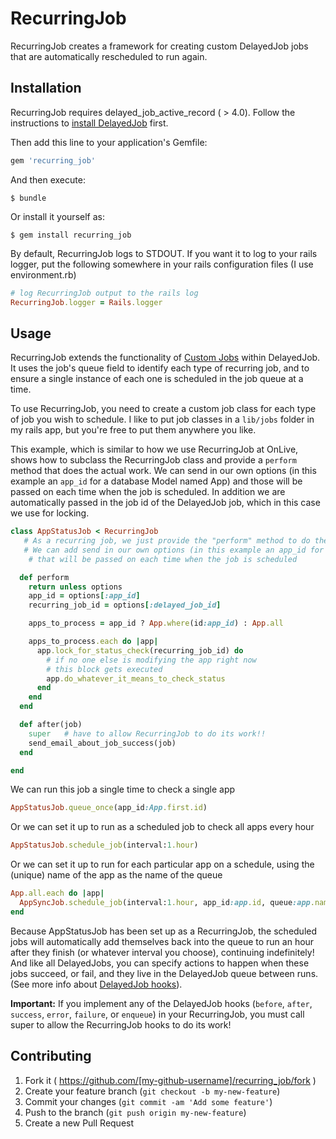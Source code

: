 # RecurringJob

RecurringJob creates a framework for creating custom DelayedJob jobs that are automatically rescheduled to run again.

## Installation
RecurringJob requires delayed_job_active_record ( > 4.0).
Follow the instructions to [install DelayedJob](https://github.com/collectiveidea/delayed_job_active_record) first.

Then add this line to your application's Gemfile:

```ruby
gem 'recurring_job'
```

And then execute:

    $ bundle

Or install it yourself as:

    $ gem install recurring_job

By default, RecurringJob logs to STDOUT. If you want it to log to your rails logger, put the following somewhere in your rails configuration files
(I use environment.rb)

```ruby
# log RecurringJob output to the rails log
RecurringJob.logger = Rails.logger
```

## Usage

RecurringJob extends the functionality of [Custom Jobs](https://github.com/collectiveidea/delayed_job#custom-jobs)
within DelayedJob. It uses the job's queue field to identify each type of recurring job, and to ensure a single instance of each
one is scheduled in the job queue at a time.

To use RecurringJob, you need to create a custom job class for each type of job you wish to schedule.
I like to put job classes in a `lib/jobs` folder in my rails app, but you're free to put them anywhere you like.

This example, which is similar to how we use RecurringJob at OnLive, shows how to subclass the RecurringJob class and provide a `perform` method that does the actual work.
We can send in our own options (in this example an `app_id` for a database Model named App) and those will be passed on each
time when the job is scheduled.  In addition we are automatically passed in the job id of the DelayedJob job, which in this
case we use for locking.

```ruby
class AppStatusJob < RecurringJob
   # As a recurring job, we just provide the "perform" method to do the actual work
   # We can add send in our own options (in this example an app_id for a database model named App)
    # that will be passed on each time when the job is scheduled

  def perform
    return unless options
    app_id = options[:app_id]
    recurring_job_id = options[:delayed_job_id]

    apps_to_process = app_id ? App.where(id:app_id) : App.all

    apps_to_process.each do |app|
      app.lock_for_status_check(recurring_job_id) do
        # if no one else is modifying the app right now
        # this block gets executed
        app.do_whatever_it_means_to_check_status
      end
    end
  end

  def after(job)
    super   # have to allow RecurringJob to do its work!!
    send_email_about_job_success(job)
  end

end
```
We can run this job a single time to check a single app

```ruby
AppStatusJob.queue_once(app_id:App.first.id)
```

Or we can set it up to run as a scheduled job to check all apps every hour
```ruby
AppStatusJob.schedule_job(interval:1.hour)
```

Or we can set it up to run for each particular app on a schedule, using the (unique)
name of the app as the name of the queue

```ruby
App.all.each do |app|
  AppSyncJob.schedule_job(interval:1.hour, app_id:app.id, queue:app.name)
end
```

Because AppStatusJob has been set up as a RecurringJob, the scheduled jobs will automatically add themselves back into the
queue to run an hour after they finish (or whatever interval you choose), continuing indefinitely! And like all DelayedJobs,
you can specify actions to happen when these jobs succeed, or fail, and they live in the DelayedJob queue between runs.
(See more info about [DelayedJob hooks](https://github.com/collectiveidea/delayed_job#hooks)).

**Important:** If you implement any of the DelayedJob hooks (`before`, `after`, `success`, `error`, `failure`, or `enqueue`) in your RecurringJob, you must call super to allow the RecurringJob hooks
to do its work!

## Contributing

1. Fork it ( https://github.com/[my-github-username]/recurring_job/fork )
2. Create your feature branch (`git checkout -b my-new-feature`)
3. Commit your changes (`git commit -am 'Add some feature'`)
4. Push to the branch (`git push origin my-new-feature`)
5. Create a new Pull Request

